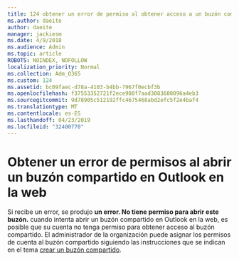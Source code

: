 ```yaml
---
title: 124 obtener un error de permiso al obtener acceso a un buzón compartido en OWA?
ms.author: daeite
author: daeite
manager: jackiesm
ms.date: 4/9/2018
ms.audience: Admin
ms.topic: article
ROBOTS: NOINDEX, NOFOLLOW
localization_priority: Normal
ms.collection: Adm_O365
ms.custom: 124
ms.assetid: bc09faec-d78a-4103-b4bb-7967f0ecbf3b
ms.openlocfilehash: f37553352721f2ece980f7aad3083600096a4eb3
ms.sourcegitcommit: 9d78905c512192ffc4675468abd2efc5f2e4baf4
ms.translationtype: MT
ms.contentlocale: es-ES
ms.lasthandoff: 04/23/2019
ms.locfileid: "32400770"
---
```

# <a name="getting-a-permission-error-when-opening-a-shared-mailbox-in-outlook-on-the-web"></a>Obtener un error de permisos al abrir un buzón compartido en Outlook en la web

Si recibe un error, se produjo **un error. No tiene permiso para abrir este buzón.** cuando intenta abrir un buzón compartido en Outlook en la web, es posible que su cuenta no tenga permiso para obtener acceso al buzón compartido. El administrador de la organización puede asignar los permisos de cuenta al buzón compartido siguiendo las instrucciones que se indican en el tema [crear un buzón compartido](https://support.office.com/article/871a246d-3acd-4bba-948e-5de8be0544c9).
  


